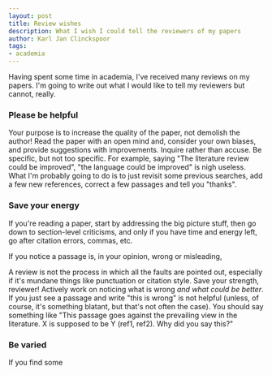 ```yaml
---
layout: post
title: Review wishes
description: What I wish I could tell the reviewers of my papers
author: Karl Jan Clinckspoor
tags:
- academia
---
```


Having spent some time in academia, I've received many reviews on my papers. I'm going to write 
out what I would like to tell my reviewers but cannot, really.

### Please be helpful

Your purpose is to increase the quality of the paper, not demolish the author! Read the paper 
with an open mind and, consider your own biases, and provide suggestions with improvements. 
Inquire rather than accuse. Be specific, but not too specific. For example, saying "The 
literature review could be improved", "the language could be improved" is nigh useless. What I'm 
probably going to do is to just revisit some previous searches, add a few new references, 
correct a few passages and tell you "thanks". 

### Save your energy

If you're reading a paper, start by addressing the big picture stuff, then go down to 
section-level criticisms, and only if you have time and energy left, go after citation errors, 
commas, etc.

If you notice a passage is, in your opinion, wrong or misleading, 

A review is not the process in which all the faults are pointed out, especially if it's mundane 
things like punctuation or citation style. Save your strength, reviewer! Actively work on 
noticing what is wrong *and what could be better*. If you just see a passage and write "this is 
wrong" is not helpful (unless, of course, it's something blatant, but that's not often the case).
You should say something like "This passage goes against the prevailing view in the literature. 
X is supposed to be Y (ref1, ref2). Why did you say this?"

### Be varied

If you find some 


